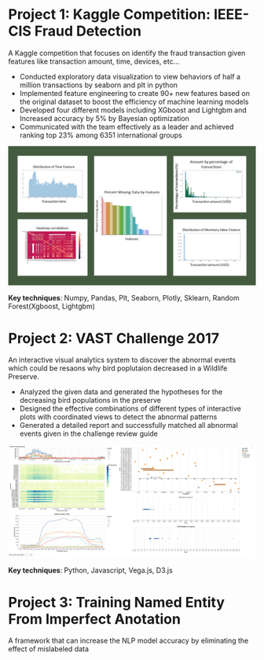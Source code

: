 # Project 1: Kaggle Competition: IEEE-CIS Fraud Detection
A Kaggle competition that focuses on identify the fraud transaction given features like transaction amount, time, devices, etc... 

* Conducted exploratory data visualization to view behaviors of half a million transactions by seaborn and plt in python
* Implemented feature engineering to create 90+ new features based on the original dataset to boost the efficiency of machine learning models
* Developed four different models including XGboost and Lightgbm and Increased accuracy by 5% by Bayesian optimization
* Communicated with the team effectively as a leader and achieved ranking top 23% among 6351 international groups

![](/images/kaggle_plots.png)

**Key techniques**: Numpy, Pandas, Plt, Seaborn, Plotly, Sklearn, Random Forest(Xgboost, Lightgbm)

# Project 2: VAST Challenge 2017
An interactive visual analytics system to discover the abnormal events which could be resaons why bird poplutaion decreased in a Wildlife Preserve. 

* Analyzed the given data and generated the hypotheses for the decreasing bird populations in the preserve
* Designed the effective combinations of different types of interactive plots with coordinated views to detect the abnormal patterns 
* Generated a detailed report and successfully matched all abnormal events given in the challenge review guide

![](/images/vast2017.png)

**Key techniques**: Python, Javascript, Vega.js, D3.js 

# Project 3: Training Named Entity From Imperfect Anotation 
A framework that can increase the NLP model accuracy by eliminating the effect of mislabeled data 
